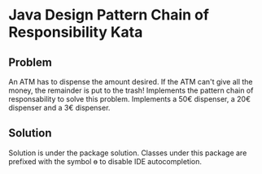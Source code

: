 # Java Design Pattern Chain of Responsibility Kata

## Problem
An ATM has to dispense the amount desired. If the ATM can't give all the money, the remainder is put to the trash!
Implements the pattern chain of responsability to solve this problem. Implements a 50€ dispenser, a 20€ dispenser and a 3€ dispenser.

## Solution
Solution is under the package solution. Classes under this package are prefixed with the symbol ɵ to disable IDE autocompletion.
